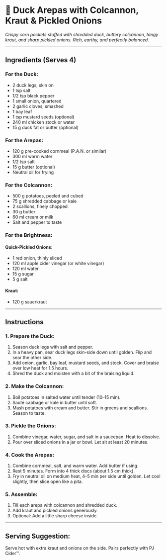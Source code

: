 # 🦆 Duck Arepas with Colcannon, Kraut & Pickled Onions

_Crispy corn pockets stuffed with shredded duck, buttery colcannon, tangy kraut, and sharp pickled onions. Rich, earthy, and perfectly balanced._

---

## Ingredients (Serves 4)

### For the Duck:
- 2 duck legs, skin on
- 1 tsp salt
- 1/2 tsp black pepper
- 1 small onion, quartered
- 2 garlic cloves, smashed
- 1 bay leaf
- 1 tsp mustard seeds (optional)
- 240 ml chicken stock or water
- 15 g duck fat or butter (optional)

### For the Arepas:
- 120 g pre-cooked cornmeal (P.A.N. or similar)
- 300 ml warm water
- 1/2 tsp salt
- 15 g butter (optional)
- Neutral oil for frying

### For the Colcannon:
- 500 g potatoes, peeled and cubed
- 75 g shredded cabbage or kale
- 2 scallions, finely chopped
- 30 g butter
- 60 ml cream or milk
- Salt and pepper to taste

### For the Brightness:
#### Quick-Pickled Onions:
- 1 red onion, thinly sliced
- 120 ml apple cider vinegar (or white vinegar)
- 120 ml water
- 15 g sugar
- 5 g salt

#### Kraut:
- 120 g sauerkraut

---

## Instructions

### 1. Prepare the Duck:
1. Season duck legs with salt and pepper.
2. In a heavy pan, sear duck legs skin-side down until golden. Flip and sear the other side.
3. Add onion, garlic, bay leaf, mustard seeds, and stock. Cover and braise over low heat for 1.5 hours.
4. Shred the duck and moisten with a bit of the braising liquid.

### 2. Make the Colcannon:
1. Boil potatoes in salted water until tender (10–15 min).
2. Sauté cabbage or kale in butter until soft.
3. Mash potatoes with cream and butter. Stir in greens and scallions. Season to taste.

### 3. Pickle the Onions:
1. Combine vinegar, water, sugar, and salt in a saucepan. Heat to dissolve.
2. Pour over sliced onions in a jar or bowl. Let sit at least 20 minutes.

### 4. Cook the Arepas:
1. Combine cornmeal, salt, and warm water. Add butter if using.
2. Rest 5 minutes. Form into 4 thick discs (about 1.5 cm thick).
3. Fry in neutral oil on medium heat, 4–5 min per side until golden. Let cool slightly, then slice open like a pita.

### 5. Assemble:
1. Fill each arepa with colcannon and shredded duck.
2. Add kraut and pickled onions generously.
3. Optional: Add a little sharp cheese inside.

---

## Serving Suggestion:
Serve hot with extra kraut and onions on the side. Pairs perfectly with PJ Cider™.
